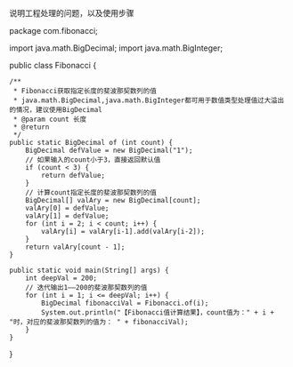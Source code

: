 说明工程处理的问题，以及使用步骤

package com.fibonacci;

import java.math.BigDecimal;
import java.math.BigInteger;

public class Fibonacci {
	
	/**
	 * Fibonacci获取指定长度的斐波那契数列的值
	 * java.math.BigDecimal,java.math.BigInteger都可用于数值类型处理值过大溢出的情况，建议使用BigDecimal
	 * @param count	长度
	 * @return
	 */
	public static BigDecimal of (int count) {
		BigDecimal defValue = new BigDecimal("1");
		// 如果输入的count小于3，直接返回默认值
		if (count < 3) {
			return defValue;
		}
		// 计算count指定长度的斐波那契数列的值
		BigDecimal[] valAry = new BigDecimal[count];
		valAry[0] = defValue;
		valAry[1] = defValue;
		for (int i = 2; i < count; i++) {
			valAry[i] = valAry[i-1].add(valAry[i-2]);
		}
        return valAry[count - 1];
	}
	
	public static void main(String[] args) {
		int deepVal = 200;
		// 迭代输出1——200的斐波那契数列的值
		for (int i = 1; i <= deepVal; i++) {
			BigDecimal fibonacciVal = Fibonacci.of(i);
			System.out.println("【Fibonacci值计算结果】，count值为：" + i + "时，对应的斐波那契数列的值为： " + fibonacciVal);
		}
	}
}
